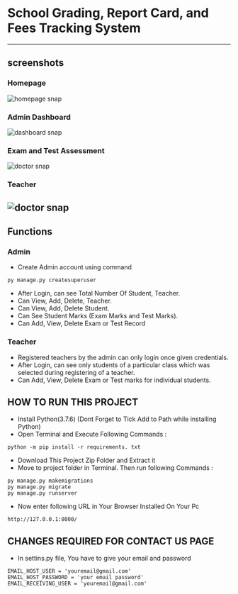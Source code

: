 # School Grading, Report Card, and Fees Tracking System 

---
## screenshots
### Homepage
![homepage snap](https://github.com/Liven-Allan/Sch_Management_System/tree/main/static/screenshots/homepage.png?raw=true)
### Admin Dashboard
![dashboard snap](https://github.com/Liven-Allan/Sch_Management_System/tree/main/static/screenshots/adminhomepage.png?raw=true)
### Exam and Test Assessment 
![doctor snap](https://github.com/Liven-Allan/Sch_Management_System/tree/main/static/screenshots/exam.png?raw=true)
### Teacher
![doctor snap](https://github.com/Liven-Allan/Sch_Management_System/tree/main/static/screenshots/teacher.png?raw=true)
---
## Functions
### Admin
- Create Admin account using command
```
py manage.py createsuperuser
```
- After Login, can see Total Number Of Student, Teacher.
- Can View, Add, Delete, Teacher.
- Can View, Add, Delete Student.
- Can See Student Marks (Exam Marks and Test Marks).
- Can Add, View, Delete Exam or Test Record

### Teacher
- Registered teachers by the admin can only login once given credentials.
- After Login, can see only students of a particular class which was selected during registering of a teacher.
- Can Add, View, Delete Exam or Test marks for individual students.

## HOW TO RUN THIS PROJECT
- Install Python(3.7.6) (Dont Forget to Tick Add to Path while installing Python)
- Open Terminal and Execute Following Commands :
```
python -m pip install -r requirements. txt
```
- Download This Project Zip Folder and Extract it
- Move to project folder in Terminal. Then run following Commands :
```
py manage.py makemigrations
py manage.py migrate
py manage.py runserver
```
- Now enter following URL in Your Browser Installed On Your Pc
```
http://127.0.0.1:8000/
```

## CHANGES REQUIRED FOR CONTACT US PAGE
- In settins.py file, You have to give your email and password
```
EMAIL_HOST_USER = 'youremail@gmail.com'
EMAIL_HOST_PASSWORD = 'your email password'
EMAIL_RECEIVING_USER = 'youremail@gmail.com'
```
